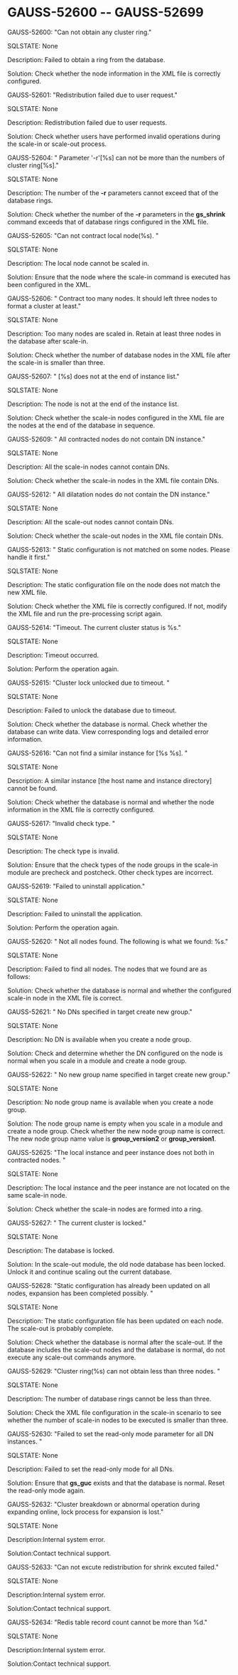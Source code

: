 # GAUSS-52600 -- GAUSS-52699<a name="EN-US_TOPIC_0302073160"></a>

GAUSS-52600: "Can not obtain any cluster ring."

SQLSTATE: None

Description: Failed to obtain a ring from the database.

Solution: Check whether the node information in the XML file is correctly configured.

GAUSS-52601: "Redistribution failed due to user request."

SQLSTATE: None

Description: Redistribution failed due to user requests.

Solution: Check whether users have performed invalid operations during the scale-in or scale-out process.

GAUSS-52604: " Parameter '-r'\[%s\] can not be more than the numbers of cluster ring\[%s\]."

SQLSTATE: None

Description: The number of the  **-r**  parameters cannot exceed that of the database rings.

Solution: Check whether the number of the  **-r**  parameters in the  **gs\_shrink**  command exceeds that of database rings configured in the XML file.

GAUSS-52605: "Can not contract local node\(%s\). "

SQLSTATE: None

Description: The local node cannot be scaled in.

Solution: Ensure that the node where the scale-in command is executed has been configured in the XML.

GAUSS-52606: " Contract too many nodes. It should left three nodes to format a cluster at least."

SQLSTATE: None

Description: Too many nodes are scaled in. Retain at least three nodes in the database after scale-in.

Solution: Check whether the number of database nodes in the XML file after the scale-in is smaller than three.

GAUSS-52607: " \[%s\] does not at the end of instance list."

SQLSTATE: None

Description: The node is not at the end of the instance list.

Solution: Check whether the scale-in nodes configured in the XML file are the nodes at the end of the database in sequence.

GAUSS-52609: " All contracted nodes do not contain DN instance."

SQLSTATE: None

Description: All the scale-in nodes cannot contain DNs.

Solution: Check whether the scale-in nodes in the XML file contain DNs.

GAUSS-52612: " All dilatation nodes do not contain the DN instance."

SQLSTATE: None

Description: All the scale-out nodes cannot contain DNs.

Solution: Check whether the scale-out nodes in the XML file contain DNs.

GAUSS-52613: " Static configuration is not matched on some nodes. Please handle it first."

SQLSTATE: None

Description: The static configuration file on the node does not match the new XML file.

Solution: Check whether the XML file is correctly configured. If not, modify the XML file and run the pre-processing script again.

GAUSS-52614: "Timeout. The current cluster status is %s."

SQLSTATE: None

Description: Timeout occurred.

Solution: Perform the operation again.

GAUSS-52615: "Cluster lock unlocked due to timeout. "

SQLSTATE: None

Description: Failed to unlock the database due to timeout.

Solution: Check whether the database is normal. Check whether the database can write data. View corresponding logs and detailed error information.

GAUSS-52616: "Can not find a similar instance for \[%s %s\]. "

SQLSTATE: None

Description: A similar instance \[the host name and instance directory\] cannot be found.

Solution: Check whether the database is normal and whether the node information in the XML file is correctly configured.

GAUSS-52617: "Invalid check type. "

SQLSTATE: None

Description: The check type is invalid.

Solution: Ensure that the check types of the node groups in the scale-in module are precheck and postcheck. Other check types are incorrect.

GAUSS-52619: "Failed to uninstall application."

SQLSTATE: None

Description: Failed to uninstall the application.

Solution: Perform the operation again.

GAUSS-52620: " Not all nodes found. The following is what we found: %s."

SQLSTATE: None

Description: Failed to find all nodes. The nodes that we found are as follows:

Solution: Check whether the database is normal and whether the configured scale-in node in the XML file is correct.

GAUSS-52621: " No DNs specified in target create new group."

SQLSTATE: None

Description: No DN is available when you create a node group.

Solution: Check and determine whether the DN configured on the node is normal when you scale in a module and create a node group.

GAUSS-52622: " No new group name specified in target create new group."

SQLSTATE: None

Description: No node group name is available when you create a node group.

Solution: The node group name is empty when you scale in a module and create a node group. Check whether the new node group name is correct. The new node group name value is  **group\_version2**  or  **group\_version1**.

GAUSS-52625: "The local instance and peer instance does not both in contracted nodes. "

SQLSTATE: None

Description: The local instance and the peer instance are not located on the same scale-in node.

Solution: Check whether the scale-in nodes are formed into a ring.

GAUSS-52627: " The current cluster is locked."

SQLSTATE: None

Description: The database is locked.

Solution: In the scale-out module, the old node database has been locked. Unlock it and continue scaling out the current database.

GAUSS-52628: "Static configuration has already been updated on all nodes, expansion has been completed possibly. "

SQLSTATE: None

Description: The static configuration file has been updated on each node. The scale-out is probably complete.

Solution: Check whether the database is normal after the scale-out. If the database includes the scale-out nodes and the database is normal, do not execute any scale-out commands anymore.

GAUSS-52629: "Cluster ring\(%s\) can not obtain less than three nodes. "

SQLSTATE: None

Description: The number of database rings cannot be less than three.

Solution: Check the XML file configuration in the scale-in scenario to see whether the number of scale-in nodes to be executed is smaller than three.

GAUSS-52630: "Failed to set the read-only mode parameter for all DN instances. "

SQLSTATE: None

Description: Failed to set the read-only mode for all DNs.

Solution: Ensure that  **gs\_guc**  exists and that the database is normal. Reset the read-only mode again.

GAUSS-52632: "Cluster breakdown or abnormal operation during expanding online, lock process for expansion is lost."

SQLSTATE: None

Description:Internal system error.

Solution:Contact technical support.

GAUSS-52633: "Can not excute redistribution for shrink excuted failed."

SQLSTATE: None

Description:Internal system error.

Solution:Contact technical support.

GAUSS-52634: "Redis table record count cannot be more than %d."

SQLSTATE: None

Description:Internal system error.

Solution:Contact technical support.

